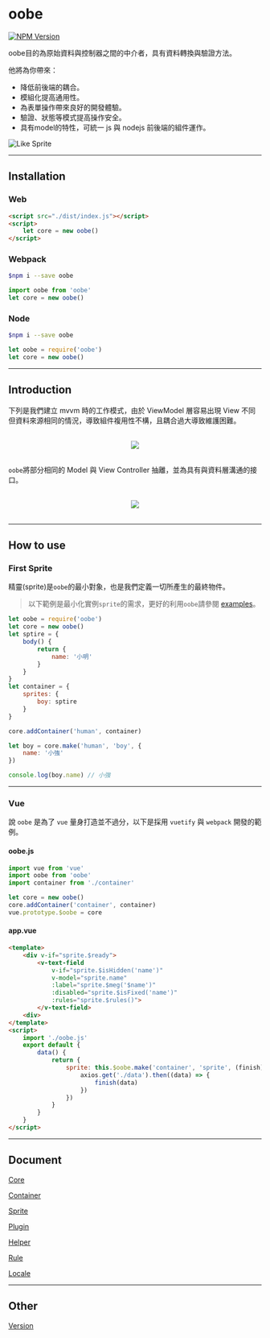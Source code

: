 # oobe

[![NPM Version][npm-image]][npm-url]

oobe目的為原始資料與控制器之間的中介者，具有資料轉換與驗證方法。

他將為你帶來：

* 降低前後端的耦合。
* 模組化提高通用性。
* 為表單操作帶來良好的開發體驗。
* 驗證、狀態等模式提高操作安全。
* 具有model的特性，可統一 js 與 nodejs 前後端的組件運作。

![Like Sprite][LinkSpriteImg]

---

## Installation

### Web

```html
<script src="./dist/index.js"></script>
<script>
    let core = new oobe()
</script>
```

### Webpack

```bash
$npm i --save oobe
```

```js
import oobe from 'oobe'
let core = new oobe()
```

### Node
```bash
$npm i --save oobe
```

```js
let oobe = require('oobe')
let core = new oobe()
```

---

## Introduction

下列是我們建立 mvvm 時的工作模式，由於 ViewModel 層容易出現 View 不同但資料來源相同的情況，導致組件複用性不構，且耦合過大導致維護困難。

<br>
<div style="text-align: center">
    <img src="https://softchef.github.io/oobe/document/oobe1.png">
</div>
<br>

`oobe`將部分相同的 Model 與 View Controller 抽離，並為具有與資料層溝通的接口。

<br>
<div style="text-align: center">
    <img src="https://softchef.github.io/oobe/document/oobe2.png">
</div>
<br>

---

## How to use

### First Sprite

精靈(sprite)是`oobe`的最小對象，也是我們定義一切所產生的最終物件。

> 以下範例是最小化實例`sprite`的需求，更好的利用`oobe`請參閱 [examples](https://github.com/SoftChef/oobe/tree/master/examples/)。

```js
let oobe = require('oobe')
let core = new oobe()
let sptire = {
    body() {
        return {
            name: '小明'
        }
    }
}
let container = {
    sprites: {
        boy: sptire
    }
}

core.addContainer('human', container)

let boy = core.make('human', 'boy', {
    name: '小強'
})

console.log(boy.name) // 小強
```

---

### Vue

說 `oobe` 是為了 `vue` 量身打造並不過分，以下是採用 `vuetify` 與 `webpack` 開發的範例。

#### oobe.js

```js
import vue from 'vue'
import oobe from 'oobe'
import container from './container'

let core = new oobe()
core.addContainer('container', container)
vue.prototype.$oobe = core
```

#### app.vue

```html
<template>
    <div v-if="sprite.$ready">
        <v-text-field
            v-if="sprite.$isHidden('name')"
            v-model="sprite.name"
            :label="sprite.$meg('$name')"
            :disabled="sprite.$isFixed('name')"
            :rules="sprite.$rules()">
        </v-text-field>
    <div>
</template>
<script>
    import './oobe.js'
    export default {
        data() {
            return {
                sprite: this.$oobe.make('container', 'sprite', (finish) => {
                    axios.get('./data').then((data) => {
                        finish(data)
                    })
                })
            }
        }
    }
</script>
```

---

## Document

[Core](https://softchef.github.io/oobe/document/document)

[Container](https://softchef.github.io/oobe/document/document)

[Sprite](https://softchef.github.io/oobe/document/document)

[Plugin](https://softchef.github.io/oobe/document/document)

[Helper](https://softchef.github.io/oobe/document/document)

[Rule](https://softchef.github.io/oobe/document/document)

[Locale](https://softchef.github.io/oobe/document/document)

---

## Other

[Version](https://softchef.github.io/oobe/assets/version)

[LinkSpriteImg]: https://softchef.github.io/oobe/assets/like_sprite.jpg
[Flow]: https://softchef.github.io/oobe/document/flow.png
[npm-image]: https://img.shields.io/npm/v/oobe.svg
[npm-url]: https://npmjs.org/package/oobe